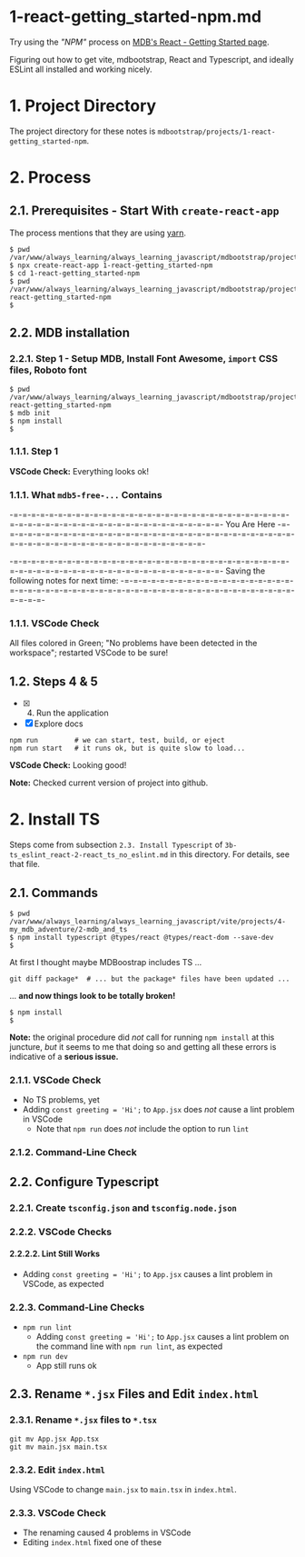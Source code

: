 
# 1-react-getting_started-npm.md

Try using the *"NPM"* process on
[MDB's React - Getting Started page](https://mdbootstrap.com/docs/react/getting-started/installation/#section-npm).

Figuring out how to get vite, mdbootstrap, React and Typescript, and ideally ESLint all installed and working nicely.

# 1. Project Directory

The project directory for these notes is `mdbootstrap/projects/1-react-getting_started-npm`.

# 2. Process

## 2.1. Prerequisites - Start With `create-react-app`

The process mentions that they are using [yarn](https://yarnpkg.com/).

```
$ pwd
/var/www/always_learning/always_learning_javascript/mdbootstrap/projects
$ npx create-react-app 1-react-getting_started-npm
$ cd 1-react-getting_started-npm
$ pwd
/var/www/always_learning/always_learning_javascript/mdbootstrap/projects/1-react-getting_started-npm
$
```

## 2.2. MDB installation

### 2.2.1. Step 1 - Setup MDB, Install Font Awesome, `import` CSS files, Roboto font

```
$ pwd
/var/www/always_learning/always_learning_javascript/mdbootstrap/projects/1-react-getting_started-npm
$ mdb init
$ npm install
$
```

### 1.1.1. Step 1

**VSCode Check:** Everything looks ok!

### 1.1.1. What `mdb5-free-...` Contains 


-=-=-=-=-=-=-=-=-=-=-=-=-=-=-=-=-=-=-=-=-=-=-=-=-=-=-=-=-=-=-=-=-=-=-=-=-=-=-=-=-=-=-=-=-=-=-=-=-=-=-=-=-=-=-=-
You Are Here
-=-=-=-=-=-=-=-=-=-=-=-=-=-=-=-=-=-=-=-=-=-=-=-=-=-=-=-=-=-=-=-=-=-=-=-=-=-=-=-=-=-=-=-=-=-=-=-=-=-=-=-=-=-=-=-

-=-=-=-=-=-=-=-=-=-=-=-=-=-=-=-=-=-=-=-=-=-=-=-=-=-=-=-=-=-=-=-=-=-=-=-=-=-=-=-=-=-=-=-=-=-=-=-=-=-=-=-=-=-=-=-
Saving the following notes for next time:
-=-=-=-=-=-=-=-=-=-=-=-=-=-=-=-=-=-=-=-=-=-=-=-=-=-=-=-=-=-=-=-=-=-=-=-=-=-=-=-=-=-=-=-=-=-=-=-=-=-=-=-=-=-=-=-


### 1.1.1. VSCode Check

All files colored in Green; "No problems have been detected in the workspace"; restarted VSCode to be sure!

## 1.2. Steps 4 & 5

- [x] 4. Run the application
- [x] Explore docs

```
npm run         # we can start, test, build, or eject
npm run start   # it runs ok, but is quite slow to load...
```

**VSCode Check:** Looking good!

**Note:** Checked current version of project into github.

# 2. Install TS

Steps come from subsection `2.3. Install Typescript` of `3b-ts_eslint_react-2-react_ts_no_eslint.md` in this directory.
For details, see that file.

## 2.1. Commands

```
$ pwd
/var/www/always_learning/always_learning_javascript/vite/projects/4-my_mdb_adventure/2-mdb_and_ts
$ npm install typescript @types/react @types/react-dom --save-dev
$
```

At first I thought maybe MDBoostrap includes TS ...

```
git diff package*  # ... but the package* files have been updated ...
```

... **and now things look to be totally broken!**

```
$ npm install
$
```

**Note:** the original procedure did *not* call for running `npm install` at this juncture, *but*
it seems to me that doing so and getting all these errors is indicative of a **serious issue.**

### 2.1.1. VSCode Check

- No TS problems, yet
- Adding `const greeting = 'Hi';` to `App.jsx` does *not* cause a lint problem in VSCode
  - Note that `npm run` does *not* include the option to run `lint`

### 2.1.2. Command-Line Check


## 2.2. Configure Typescript

### 2.2.1. Create `tsconfig.json` and `tsconfig.node.json`

### 2.2.2. VSCode Checks


#### 2.2.2.2. Lint Still Works

- Adding `const greeting = 'Hi';` to `App.jsx` causes a lint problem in VSCode, as expected

### 2.2.3. Command-Line Checks

- `npm run lint`
  - Adding `const greeting = 'Hi';` to `App.jsx` causes a lint problem on the command line with `npm run lint`, as expected
- `npm run dev`
  - App still runs ok


## 2.3. Rename `*.jsx` Files and Edit `index.html`

### 2.3.1. Rename `*.jsx` files to `*.tsx`

```
git mv App.jsx App.tsx
git mv main.jsx main.tsx
```

### 2.3.2. Edit `index.html`

Using VSCode to change `main.jsx` to `main.tsx` in `index.html`.

### 2.3.3. VSCode Check

- The renaming caused 4 problems in VSCode
- Editing `index.html` fixed one of these


